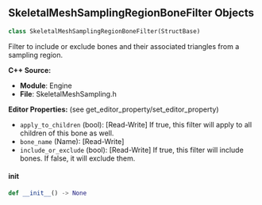 ## SkeletalMeshSamplingRegionBoneFilter Objects

```python
class SkeletalMeshSamplingRegionBoneFilter(StructBase)
```

Filter to include or exclude bones and their associated triangles from a sampling region.

**C++ Source:**

- **Module**: Engine
- **File**: SkeletalMeshSampling.h

**Editor Properties:** (see get_editor_property/set_editor_property)

- ``apply_to_children`` (bool):  [Read-Write] If true, this filter will apply to all children of this bone as well.
- ``bone_name`` (Name):  [Read-Write]
- ``include_or_exclude`` (bool):  [Read-Write] If true, this filter will include bones. If false, it will exclude them.

<a id="unreal.SkeletalMeshSamplingRegionBoneFilter.__init__"></a>

#### __init__

```python
def __init__() -> None
```

<a id="unreal.NiagaraSystemVisibilityCullingSettings"></a>